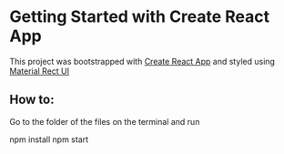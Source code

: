 # Getting Started with Create React App

This project was bootstrapped with [Create React App](https://github.com/facebook/create-react-app) and styled
using [Material Rect UI](https://mui.com/material-ui/getting-started/overview/)

## How to:

Go to the folder of the files on the terminal and run

npm install 
npm start

